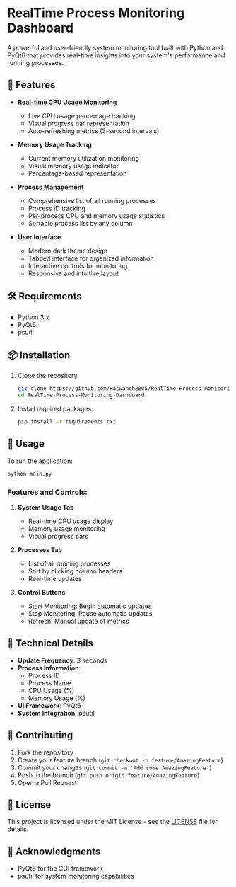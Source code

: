 # RealTime Process Monitoring Dashboard

A powerful and user-friendly system monitoring tool built with Python and PyQt6 that provides real-time insights into your system's performance and running processes.

## 🚀 Features

- **Real-time CPU Usage Monitoring**
  - Live CPU usage percentage tracking
  - Visual progress bar representation
  - Auto-refreshing metrics (3-second intervals)

- **Memory Usage Tracking**
  - Current memory utilization monitoring
  - Visual memory usage indicator
  - Percentage-based representation

- **Process Management**
  - Comprehensive list of all running processes
  - Process ID tracking
  - Per-process CPU and memory usage statistics
  - Sortable process list by any column

- **User Interface**
  - Modern dark theme design
  - Tabbed interface for organized information
  - Interactive controls for monitoring
  - Responsive and intuitive layout

## 🛠️ Requirements

- Python 3.x
- PyQt6
- psutil

## 📦 Installation

1. Clone the repository:
   ```bash
   git clone https://github.com/Haswanth2005/RealTime-Process-Monitoring-Dashboard.git
   cd RealTime-Process-Monitoring-Dashboard
   ```

2. Install required packages:
   ```bash
   pip install -r requirements.txt
   ```

## 🚀 Usage

To run the application:
```bash
python main.py
```

### Features and Controls:

1. **System Usage Tab**
   - Real-time CPU usage display
   - Memory usage monitoring
   - Visual progress bars

2. **Processes Tab**
   - List of all running processes
   - Sort by clicking column headers
   - Real-time updates

3. **Control Buttons**
   - Start Monitoring: Begin automatic updates
   - Stop Monitoring: Pause automatic updates
   - Refresh: Manual update of metrics

## 🔧 Technical Details

- **Update Frequency**: 3 seconds
- **Process Information**: 
  - Process ID
  - Process Name
  - CPU Usage (%)
  - Memory Usage (%)
- **UI Framework**: PyQt6
- **System Integration**: psutil

## 🤝 Contributing

1. Fork the repository
2. Create your feature branch (`git checkout -b feature/AmazingFeature`)
3. Commit your changes (`git commit -m 'Add some AmazingFeature'`)
4. Push to the branch (`git push origin feature/AmazingFeature`)
5. Open a Pull Request

## 📝 License

This project is licensed under the MIT License - see the [LICENSE](LICENSE) file for details.

## 🙏 Acknowledgments

- PyQt6 for the GUI framework
- psutil for system monitoring capabilities
